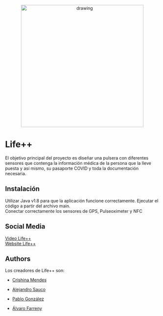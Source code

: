 <p align="center">
 <img src="https://i.imgur.com/aPvTRWP.png" alt="drawing" width="400"/>
</p>

# Life++

El objetivo principal del proyecto es diseñar una pulsera con diferentes sensores que contenga la información médica de la persona que la lleve puesta y así mismo, su pasaporte COVID y toda la documentación necesaria.

## Instalación
Utilizar Java v1.8 para que la aplicación funcione correctamente. Ejecutar el código a partir del archivo main.<br>
Conectar correctamente los sensores de GPS, Pulseoximeter y NFC

## Social Media
[Video Life++](https://www.youtube.com/watch?v=EkXa5qPYOD0)<br>
[Website Life++](https://lifeplusplusp.wixsite.com/website)

## Authors
Los creadores de Life++ son:

- [Crishina Mendes](https://github.com/crisdmt)

- [Alejandro Sauco](https://github.com/AlejandroSauco)

- [Pablo González](https://github.com/pgonzalezs1999)

- [Álvaro Farreny](https://github.com/AlvaroFarreny)

